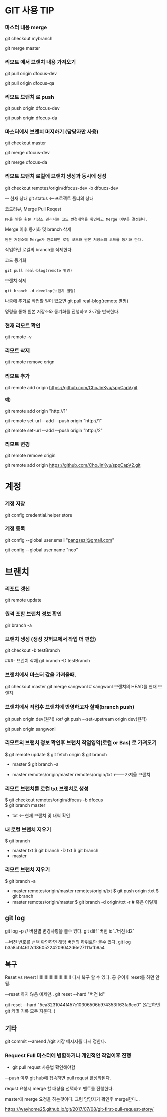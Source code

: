 # GIT 사용 TIP


### 마스터 내용 merge

git checkout mybranch

git merge master

### 리모트 에서 브랜치 내용 가져오기 

git pull origin dfocus-dev

git pull origin dfocus-qa

### 리모트 브랜치 로 push

git push origin dfocus-dev

git push origin dfocus-da

### 마스터에서 브랜치 머지하기 (담당자만 사용)

git checkout master

git merge dfocus-dev

git merge dfocus-da

### 리모트 브랜치 로컬에 브랜치 생성과 동시에 생성

git checkout remotes/origin/dfocus-dev -b dfoucs-dev


-- 현재 상태 
git status <--프로젝트 폴더의 상태

  코드리뷰, Merge Pull Reqest

    PR을 받은 원본 저장소 관리자는 코드 변경내역을 확인하고 Merge 여부를 결정한다.

  Merge 이후 동기화 및 branch 삭제

    원본 저장소에 Merge가 완료되면 로컬 코드와 원본 저장소의 코드를 동기화 한다.

작업하던 로컬의 branch를 삭제한다.

  코드 동기화
  
    git pull real-blog(remote 별명)

  브랜치 삭제
  
    git branch -d develop(브랜치 별명)

  나중에 추가로 작업할 일이 있으면 git pull real-blog(remote 별명) 
    
  명령을 통해 원본 저장소와 동기화를 진행하고 3~7을 반복한다.

### 현재 리모트 확인 

git remote -v

### 리모트 삭제

git remote remove orign 

### 리모트 추가 

git remote add origin https://github.com/ChoJinKyu/sppCapV.git

#### 예)

git remote add origin "http://1"

git remote set-url --add --push origin "http://1"

git remote set-url --add --push origin "http://2"

### 리모트 변경

git remote remove origin 

git remote add origin https://github.com/ChoJinKyu/sppCapV2.git



# 계정

### 계정 저장

git config credential.helper store

### 계정 등록

git config --global user.email "pangsezi@gmail.com"

git config --global user.name "neo"


# 브랜치

### 리포트 갱신 

  git remote update 

### 원격 포함 브랜치 정보 확인

gir branch -a

### 브랜치 생성 (생성 깃허브에서 작업 더 편함)

git checkout -b testBranch

###- 브랜치 삭제
git branch -D testBranch

### 브랜치에서 마스터 값을 가져올때.

git checkout master
git merge sangwonl   # sangwonl 브랜치의 HEAD를 현재 브랜치

### 브랜치에서 작업후 브랜치에 반영하고자 할때(branch push)

git push origin dev(원격) /or/ git push --set-upstream origin dev(원격)

git push origin sangwonl

### 리모트의 브랜치 정보 확인후 브랜치 작업영역(로컬 or Bas) 로 가져오기
$ git remote update 
$ git fetch origin
$ git branch
* master
$ git branch -a

* master
  remotes/origin/master
  remotes/origin/txt <---가져올 브랜치 


### 리모트 브랜치를 로컬 txt 브랜치로 생성 
$ git checkout remotes/origin/dfocus -b dfocus    
$ git branch
  master
* txt   <--현재 브랜치 및 내역 확인 

### 내 로컬 브랜치 지우기
$ git branch
* master
txt
$ git branch -D txt
$ git branch
* master

### 리모트 브랜치 지우기 
$ git branch -a
* master
  remotes/origin/master
  remotes/origin/txt
$ git push origin :txt
$ git branch
* master
  remotes/origin/master
$ git branch -d origin/txt -r   # 혹은 이렇게


## git log

git log -p // 버젼별 변경사항을 볼수 있다.
git diff '버전 id'..'버전 id2'

--버전 번호를 선택 확인하면 해당 버전의 하위로만 볼수 있다.
git log b3a8cbf4612c18605224209042d6e27111afb9a4


## 복구
Reset vs revert   !!!!!!!!!!!!!!!!!!!!!!!!!!!
다시 복구 할 수 있다. 공 유이후 reset를 하면 안됨.

--reset 하지 않음 예제만..
git reset --hard "버전 id" 

git reset --hard "5ea3231044f457c10306506b974353ff63fa6ce0" (잘못하면 git 커밋 기록 모두 지운다. )

## 기타 
git commit --amend //git 저장 메시지를 다시 정한다. 


### Request Full 마스터에 병합하거나 개인적인 작업이후 진행 


- git pull requst 사용법 확인해야함

--push 이후 git hub에 접속하면 pull requst 활성화된다.

requst 요청시 merge 할 대상을 선택하고 멘트를 진행한다. 

master에 merge 요청을 하는것이다. 그럼 담당자가 확인후 merge한다...

https://wayhome25.github.io/git/2017/07/08/git-first-pull-request-story/

